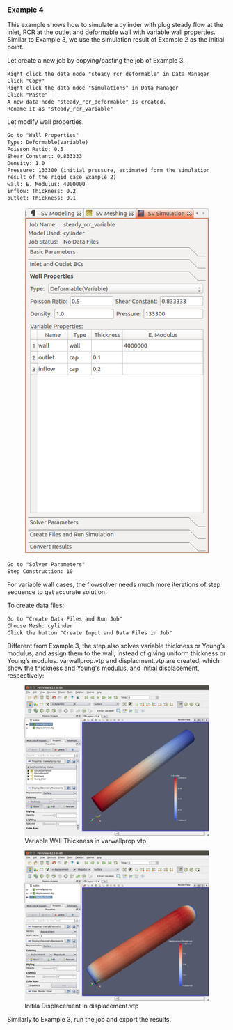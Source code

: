 ### Example 4

This example shows how to simulate a cylinder with plug steady flow at the inlet, RCR at the outlet and deformable wall with variable wall properties. Similar to Example 3, we use the simulation result of Example 2 as the initial point.

Let create a new job by copying/pasting the job of Example 3.

	Right click the data node "steady_rcr_deformable" in Data Manager
	Click "Copy"
	Right click the data ndoe "Simulations" in Data Manager
	Click "Paste"
	A new data node "steady_rcr_deformable" is created.
	Rename it as "steady_rcr_variable"

Let modify wall properties.
	
	Go to "Wall Properties"
	Type: Deformable(Variable)
	Poisson Ratio: 0.5
	Shear Constant: 0.833333
	Density: 1.0
	Pressure: 133300 (initial pressure, estimated form the simulation result of the rigid case Example 2)
	wall: E. Modulus: 4000000
	inflow: Thickness: 0.2
	outlet: Thickness: 0.1

<figure>
  <img class="svImg scImgMd" src="documentation/flowsolver/imgs/wallvariable.png">
  <figcaption class="svCaption" > </figcaption>
</figure>

	Go to "Solver Parameters"
	Step Construction: 10

For variable wall cases, the flowsolver needs much more iterations of step sequence to get accurate solution.

To create data files:

	Go to "Create Data Files and Run Job"
	Choose Mesh: cylinder
	Click the button "Create Input and Data Files in Job"

Different from Example 3, the step also solves variable thickness or Young’s modulus, and assign them to the wall, instead of giving uniform thickness or Young’s modulus. varwallprop.vtp and displacment.vtp are created, which show the thickness and Young's modulus, and initial displacement, respectively:

<figure>
  <img class="svImg svImgLg" src="documentation/flowsolver/imgs/varwallprop_paraview.png">
  <figcaption class="svCaption" >Variable Wall Thickness in varwallprop.vtp </figcaption>
</figure>


<figure>
  <img class="svImg svImgLg" src="documentation/flowsolver/imgs/disp_varwall_paraview.png">
  <figcaption class="svCaption" >Initila Displacement in displacement.vtp </figcaption>
</figure>

Similarly to Example 3, run the job and export the results.

